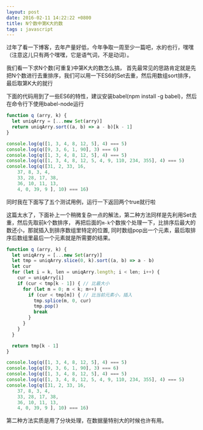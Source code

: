 ```yaml
---
layout: post
date: 2016-02-11 14:22:22 +0800
title: N个数中第K大的数
tags : javascript
---
```


过年了看一下博客，去年产量好低，今年争取一周至少一篇吧，水的也行，嘿嘿（注意这儿只有两个嘿嘿，它是语气词，不是动词）。

我们看一下求N个数(可重复)中第K大的数怎么搞，
首先最常见的思路肯定就是先把N个数进行去重排序，我们可以用一下ES6的Set去重，然后用数组sort排序，最后取第K大的就行

下面的代码用到了一些ES6的特性，建议安装babel(npm install -g babel)，然后在命令行下使用babel-node运行

```javascript
function q (arry, k) {
  let uniqArry = [...new Set(arry)]
  return uniqArry.sort((a, b) => a - b)[k - 1]
}

console.log(q([1, 3, 4, 8, 12, 5], 4) === 5)
console.log(q([9, 3, 6, 1, 90], 3) === 6)
console.log(q([1, 3, 4, 8, 12, 5], 4) === 5)
console.log(q([1, 3, 4, 8, 12, 5, 4, 9, 110, 234, 355], 4) === 5)
console.log(q([31, 2, 33, 16,
    37, 8, 3, 4,
    33, 28, 17, 38,
    36, 10, 11, 13,
    4, 0, 39, 9 ], 10) === 16)
```

同时我在下面写了五个测试用例，运行一下返回两个true就行啦

这篇太水了，下面补上一个稍微复杂一点的解法，第二种方法同样是先利用Set去重，然后先取前k个数排序，
再把后面的`m-k`个数挨个处理一下，比排序后最大的数还小，那就插入到排序数组里特定的位置,
同时数组pop出一个元素，最后取排序后数组里最后一个元素就是所需要的结果。

```javascript
function q (arry, k) {
  let uniqArry = [...new Set(arry)]
  let tmp = uniqArry.slice(0, k).sort((a, b) => a - b)
  let cur
  for (let i = k, len = uniqArry.length; i < len; i++) {
    cur = uniqArry[i]
    if (cur < tmp[k - 1]) { // 比最大小
      for (let m = 0; m < k; m++) {
        if (cur < tmp[m]) { // 比当前元素小，插入
          tmp.splice(m, 0, cur)
          tmp.pop()
          break
        }
      }
    }
  }

  return tmp[k - 1]
}

console.log(q([1, 3, 4, 8, 12, 5], 4) === 5)
console.log(q([9, 3, 6, 1, 90], 3) === 6)
console.log(q([1, 3, 4, 8, 12, 5], 4) === 5)
console.log(q([1, 3, 4, 8, 12, 5, 4, 9, 110, 234, 355], 4) === 5)
console.log(q([31, 2, 33, 16,
    37, 8, 3, 4,
    33, 28, 17, 38,
    36, 10, 11, 13,
    4, 0, 39, 9 ], 10) === 16)
```

第二种方法实质是用了分块处理，在数据量特别大的时候也许有用。
